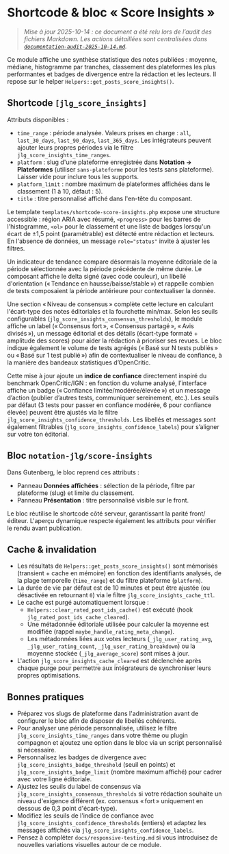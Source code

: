 # Shortcode & bloc « Score Insights »

> _Mise à jour 2025-10-14 : ce document a été relu lors de l’audit des fichiers Markdown. Les actions détaillées sont centralisées dans [`documentation-audit-2025-10-14.md`](documentation-audit-2025-10-14.md)._

Ce module affiche une synthèse statistique des notes publiées : moyenne, médiane, histogramme par tranches, classement des plateformes les plus performantes et badges de divergence entre la rédaction et les lecteurs. Il repose sur le helper `Helpers::get_posts_score_insights()`.

## Shortcode `[jlg_score_insights]`

Attributs disponibles :

- `time_range` : période analysée. Valeurs prises en charge : `all`, `last_30_days`, `last_90_days`, `last_365_days`. Les intégrateurs peuvent ajouter leurs propres périodes via le filtre `jlg_score_insights_time_ranges`.
- `platform` : slug d'une plateforme enregistrée dans **Notation → Plateformes** (utiliser `sans-plateforme` pour les tests sans plateforme). Laisser vide pour inclure tous les supports.
- `platform_limit` : nombre maximum de plateformes affichées dans le classement (1 à 10, défaut : 5).
- `title` : titre personnalisé affiché dans l'en-tête du composant.

Le template `templates/shortcode-score-insights.php` expose une structure accessible : région ARIA avec résumé, `<progress>` pour les barres de l'histogramme, `<ol>` pour le classement et une liste de badges lorsqu'un écart de ±1,5 point (paramétrable) est détecté entre rédaction et lecteurs. En l'absence de données, un message `role="status"` invite à ajuster les filtres.

Un indicateur de tendance compare désormais la moyenne éditoriale de la période sélectionnée avec la période précédente de même durée. Le composant affiche le delta signé (avec code couleur), un libellé d'orientation (« Tendance en hausse/baisse/stable ») et rappelle combien de tests composaient la période antérieure pour contextualiser la donnée.

Une section « Niveau de consensus » complète cette lecture en calculant l'écart-type des notes éditoriales et la fourchette min/max. Selon les seuils configurables (`jlg_score_insights_consensus_thresholds`), le module affiche un label (« Consensus fort », « Consensus partagé », « Avis divisés »), un message éditorial et des détails (écart-type formaté + amplitude des scores) pour aider la rédaction à prioriser ses revues. Le bloc indique également le volume de tests agrégés (« Basé sur N tests publiés » ou « Basé sur 1 test publié ») afin de contextualiser le niveau de confiance, à la manière des bandeaux statistiques d’OpenCritic.

Cette mise à jour ajoute un **indice de confiance** directement inspiré du benchmark OpenCritic/IGN : en fonction du volume analysé, l’interface affiche un badge (« Confiance limitée/modérée/élevée ») et un message d’action (publier d’autres tests, communiquer sereinement, etc.). Les seuils par défaut (3 tests pour passer en confiance modérée, 6 pour confiance élevée) peuvent être ajustés via le filtre `jlg_score_insights_confidence_thresholds`. Les libellés et messages sont également filtrables (`jlg_score_insights_confidence_labels`) pour s’aligner sur votre ton éditorial.

## Bloc `notation-jlg/score-insights`

Dans Gutenberg, le bloc reprend ces attributs :

- Panneau **Données affichées** : sélection de la période, filtre par plateforme (slug) et limite du classement.
- Panneau **Présentation** : titre personnalisé visible sur le front.

Le bloc réutilise le shortcode côté serveur, garantissant la parité front/éditeur. L'aperçu dynamique respecte également les attributs pour vérifier le rendu avant publication.

## Cache & invalidation

- Les résultats de `Helpers::get_posts_score_insights()` sont mémorisés (transient + cache en mémoire) en fonction des identifiants analysés, de la plage temporelle (`time_range`) et du filtre plateforme (`platform`).
- La durée de vie par défaut est de 10 minutes et peut être ajustée (ou désactivée en retournant `0`) via le filtre `jlg_score_insights_cache_ttl`.
- Le cache est purgé automatiquement lorsque :
  - `Helpers::clear_rated_post_ids_cache()` est exécuté (hook `jlg_rated_post_ids_cache_cleared`).
  - Une métadonnée éditoriale utilisée pour calculer la moyenne est modifiée (rappel `maybe_handle_rating_meta_change`).
  - Les métadonnées liées aux votes lecteurs (`_jlg_user_rating_avg`, `_jlg_user_rating_count`, `_jlg_user_rating_breakdown`) ou la moyenne stockée (`_jlg_average_score`) sont mises à jour.
- L'action `jlg_score_insights_cache_cleared` est déclenchée après chaque purge pour permettre aux intégrateurs de synchroniser leurs propres optimisations.

## Bonnes pratiques

- Préparez vos slugs de plateforme dans l'administration avant de configurer le bloc afin de disposer de libellés cohérents.
- Pour analyser une période personnalisée, utilisez le filtre `jlg_score_insights_time_ranges` dans votre thème ou plugin compagnon et ajoutez une option dans le bloc via un script personnalisé si nécessaire.
- Personnalisez les badges de divergence avec `jlg_score_insights_badge_threshold` (seuil en points) et `jlg_score_insights_badge_limit` (nombre maximum affiché) pour cadrer avec votre ligne éditoriale.
- Ajustez les seuils du label de consensus via `jlg_score_insights_consensus_thresholds` si votre rédaction souhaite un niveau d'exigence différent (ex. consensus « fort » uniquement en dessous de 0,3 point d'écart-type).
- Modifiez les seuils de l'indice de confiance avec `jlg_score_insights_confidence_thresholds` (entiers) et adaptez les messages affichés via `jlg_score_insights_confidence_labels`.
- Pensez à compléter `docs/responsive-testing.md` si vous introduisez de nouvelles variations visuelles autour de ce module.

